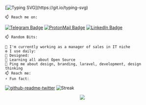 [![Typing SVG](http://readme-typing-svg.herokuapp.com?color=%230E3ACF&multiline=true&width=600&height=80&lines=Hey%2C+I'm+Alex!++%F0%9F%91%8B;I'm+studying+Kotlin+and+I+strive+to+bring+clean;+and+maintainable+code+to+the+table.)](https://git.io/typing-svg)

    📫 Reach me on: 
[![Telegram Badge](https://img.shields.io/badge/Telegram-informational?style=flat&logo=Telegram&logoColor=white&color=1086CA)](https://t.me/okrav)
[![ProtonMail Badge](https://img.shields.io/badge/ProtonMail-8B89CC?style=flat&logo=protonmail&logoColor=white)](mailto:okravi@protonmail.com)
[![LinkedIn Badge](https://img.shields.io/badge/LinkedIn-informational?style=flat&logo=LinkedIn&logoColor=white&color=0D76A8)](https://www.linkedin.com/in/alexander-ollie-kravchenko-he-him-0829ab18a/)

    📫 Random Bits:

    🏢 I'm currently working as a manager of sales in IT niche
    ⚙️ I use daily: 
    💅 Designed: 
    🌱 Learning all about Open Source
    💬 Ping me about design, branding, laravel, development, design thinking
    📫 Reach me: 
    ⚡️ Fun fact: 
    
[![github-readme-twitter](https://github-readme-twitter.gazf.vercel.app/api?id=elonmusk)](https://github.com/gazf/github-readme-twitter) ![Streak](https://github-readme-streak-stats.herokuapp.com/?user=okravi)



<p align='center'>
  <a href="#"><img src="https://badges.pufler.dev/visits/okravi/okravi"></a> 
</p>

